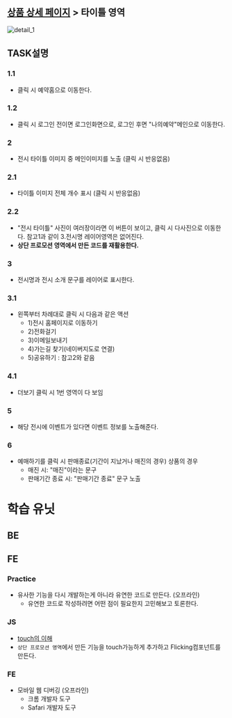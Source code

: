 ## [상품 상세 페이지](./예약상세페이지.md) > 타이틀 영역
![detail_1](https://cloud.githubusercontent.com/assets/26952763/26789235/953b370c-4a4a-11e7-925b-940690cb9a6a.png)


## TASK설명

### 1.1
- 클릭 시 예약홈으로 이동한다.

### 1.2
- 클릭 시 로그인 전이면 로그인화면으로, 로그인 후면 "나의예약"메인으로 이동한다.

### 2
- 전시 타이틀 이미지 중 메인이미지를 노출 (클릭 시 반응없음)

### 2.1
- 타이틀 이미지 전체 개수 표시 (클릭 시 반응없음)

### 2.2
- "전시 타이틀" 사진이 여러장이라면 이 버튼이 보이고, 클릭 시 다사진으로 이동한다. 참고1과 같이 3.전시명 레이어영역은 없어진다.
- **상단 프로모션 영역에서 만든 코드를 재활용한다.**

### 3
- 전시명과 전시 소개 문구를 레이어로 표시한다.

### 3.1
- 왼쪽부터 차례대로 클릭 시 다음과 같은 액션
	- 1)전시 홈페이지로 이동하기
	- 2)전화걸기
	- 3)이메일보내기
	- 4)가는길 찾기(네이버지도로 연결)
	- 5)공유하기 : 참고2와 같음

### 4.1
- 더보기 클릭 시 1번 영역이 다 보임

### 5
- 해당 전시에 이벤트가 있다면 이벤트 정보를 노출해준다.

### 6
- 예매하기를 클릭 시 판매종료(기간이 지났거나 매진의 경우) 상품의 경우
	- 매진 시: "매진"이라는 문구
	- 판매기간 종료 시: "판매기간 종료" 문구 노출


# 학습 유닛

## BE

## FE

### Practice
- 유사한 기능을 다시 개발하는게 아니라 유연한 코드로 만든다. (오프라인)
	- 유연한 코드로 작성하려면 어떤 점이 필요한지 고민해보고 토론한다.

### JS
- [touch의 이해](https://developer.mozilla.org/en-US/docs/Web/API/Touch_events)
- `상단 프로모션 영역`에서 만든 기능을 touch가능하게 추가하고 Flicking컴포넌트를 만든다.

### FE
- 모바일 웹 디버깅 (오프라인)
	- 크롬 개발자 도구
	- Safari 개발자 도구
